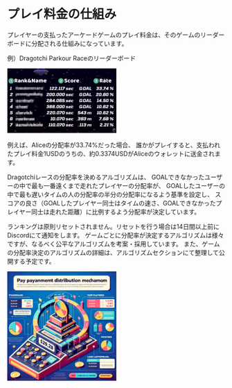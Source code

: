 # プレイ料金の仕組み

プレイヤーの支払ったアーケードゲームのプレイ料金は、そのゲームのリーダーボードに分配される仕組みになっています。

例）Dragotchi Parkour Raceのリーダーボード
<div style="display: flex; flex-direction: row; align-items: center;">
    <div style="max-width: 50%;">
        <img src="../images/exampleLeaderBoard.png" alt="Leaderboard Example" style="max-width: 100%; height: auto;">
    </div>
    <div style="max-width: 50%;">
    </div>
</div>

例えば、Aliceの分配率が33.74%だった場合、
誰かがプレイすると、支払われたプレイ料金1USDのうちの、約0.3374USDがAliceのウォレットに送金されます。

Dragotchiレースの分配率を決めるアルゴリズムは、
GOALできなかったユーザーの中で最も一番遠くまで走れたプレイヤーの分配率が、
GOALしたユーザーの中で最も遅いタイムの人の分配率の半分の分配率になるよう基準を設定し、
スコアの良さ（GOALしたプレイヤー同士はタイムの速さ、GOALできなかったプレイヤー同士は走れた距離）に比例するよう分配率が決定しています。

ランキングは原則リセットされません。リセットを行う場合は14日間以上前にDiscordにて通知をします。
ゲームごとに分配率が決定するアルゴリズムは様々ですが、なるべく公平なアルゴリズムを考案・採用しています。
また、ゲームの分配率決定のアルゴリズムの詳細は、アルゴリズムセクションにて整理して公開する予定です。

<div style="display: flex; flex-direction: row; align-items: center;">
    <div style="max-width: 50%;">
        <img src="../images/paymentworld.webp" alt="paymentworld" style="max-width: 100%; height: auto;">
    </div>
    <div style="max-width: 50%;">
    </div>
</div>
